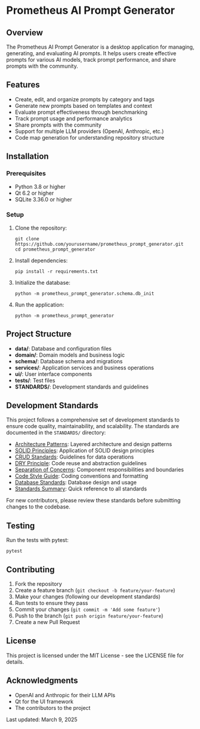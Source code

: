 # Prometheus AI Prompt Generator

## Overview

The Prometheus AI Prompt Generator is a desktop application for managing, generating, and evaluating AI prompts. It helps users create effective prompts for various AI models, track prompt performance, and share prompts with the community.

## Features

- Create, edit, and organize prompts by category and tags
- Generate new prompts based on templates and context
- Evaluate prompt effectiveness through benchmarking
- Track prompt usage and performance analytics
- Share prompts with the community
- Support for multiple LLM providers (OpenAI, Anthropic, etc.)
- Code map generation for understanding repository structure

## Installation

### Prerequisites

- Python 3.8 or higher
- Qt 6.2 or higher
- SQLite 3.36.0 or higher

### Setup

1. Clone the repository:
   ```
   git clone https://github.com/yourusername/prometheus_prompt_generator.git
   cd prometheus_prompt_generator
   ```

2. Install dependencies:
   ```
   pip install -r requirements.txt
   ```

3. Initialize the database:
   ```
   python -m prometheus_prompt_generator.schema.db_init
   ```

4. Run the application:
   ```
   python -m prometheus_prompt_generator
   ```

## Project Structure

- **data/**: Database and configuration files
- **domain/**: Domain models and business logic
- **schema/**: Database schema and migrations
- **services/**: Application services and business operations
- **ui/**: User interface components
- **tests/**: Test files
- **STANDARDS/**: Development standards and guidelines

## Development Standards

This project follows a comprehensive set of development standards to ensure code quality, maintainability, and scalability. The standards are documented in the `STANDARDS/` directory:

- [Architecture Patterns](./STANDARDS/Architecture_Patterns.md): Layered architecture and design patterns
- [SOLID Principles](./STANDARDS/SOLID_Principles.md): Application of SOLID design principles
- [CRUD Standards](./STANDARDS/CRUD_Standards.md): Guidelines for data operations
- [DRY Principle](./STANDARDS/DRY_Principle.md): Code reuse and abstraction guidelines
- [Separation of Concerns](./STANDARDS/Separation_of_Concerns.md): Component responsibilities and boundaries
- [Code Style Guide](./STANDARDS/Code_Style_Guide.md): Coding conventions and formatting
- [Database Standards](./STANDARDS/Database_Standards.md): Database design and usage
- [Standards Summary](./STANDARDS/Standards_Summary.md): Quick reference to all standards

For new contributors, please review these standards before submitting changes to the codebase.

## Testing

Run the tests with pytest:

```
pytest
```

## Contributing

1. Fork the repository
2. Create a feature branch (`git checkout -b feature/your-feature`)
3. Make your changes (following our development standards)
4. Run tests to ensure they pass
5. Commit your changes (`git commit -m 'Add some feature'`)
6. Push to the branch (`git push origin feature/your-feature`)
7. Create a new Pull Request

## License

This project is licensed under the MIT License - see the LICENSE file for details.

## Acknowledgments

- OpenAI and Anthropic for their LLM APIs
- Qt for the UI framework
- The contributors to the project

Last updated: March 9, 2025 